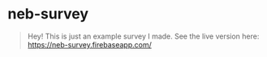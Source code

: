 # neb-survey

> Hey! This is just an example survey I made. See the live version here:
https://neb-survey.firebaseapp.com/
